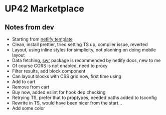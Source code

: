 # UP42 Marketplace

## Notes from dev

- Starting from [netlify template](https://github.com/netlify-templates/next-netlify-starter)
- Clean, install prettier, tried setting TS up, compiler issue, reverted
- Layout, using inline styles for simplicity, not planning on doing mobile layout
- Data fetching, [swr](https://swr.vercel.app/docs/getting-started) package is recommended by netlify docs, new to me
- Of course CORS is not enabled, need to proxy
- Filter results, add block component
- Can layout blocks with CSS grid now, first time using
- Add to cart
- Remove from cart
- Buy now, added eslint for hook dep checking
- Retrying TS, prefer that to proptypes, needed paths added to tsconfig
- Rewrite in TS, would have been nicer from the start...
- Add some color
